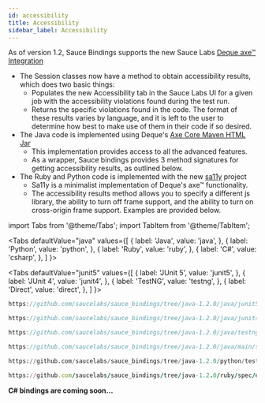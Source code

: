 ```yaml
---
id: accessibility
title: Accessibility
sidebar_label: Accessibility
---
```


As of version 1.2, Sauce Bindings supports the new Sauce Labs 
[Deque axe™ Integration](https://docs.saucelabs.com/basics/integrations/deque/index.html)

* The Session classes now have a method to obtain accessibility results, which does two basic things:
    * Populates the new Accessibility tab in the Sauce Labs UI for a given job 
      with the accessibility violations found during the test run.
    * Returns the specific violations found in the code. The format of these results varies by language, and it is left to the user 
      to determine how best to make use of them in their code if so desired.
* The Java code is implemented using Deque's [Axe Core Maven HTML Jar](https://github.com/dequelabs/axe-core-maven-html)
    * This implementation provides access to all the advanced features.
    * As a wrapper, Sauce bindings provides 3 method signatures for getting accessibility results, as outlined below.
* The Ruby and Python code is implemented with the new [sa11y](https://github.com/saucelabs/sa11y) project
    * Sa11y is a minimalist implementation of Deque's axe™ functionality.
    * The accessibility results method allows you to specify a different js library, the ability to turn off frame support,
      and the ability to turn on cross-origin frame support. Examples are provided below.

import Tabs from '@theme/Tabs';
import TabItem from '@theme/TabItem';

<Tabs
defaultValue="java"
values={[
{ label: 'Java', value: 'java', },
{ label: 'Python', value: 'python', },
{ label: 'Ruby', value: 'ruby', },
{ label: 'C#', value: 'csharp', },
]
}>

<TabItem value="java">

<Tabs
defaultValue="junit5"
values={[
{ label: 'JUnit 5', value: 'junit5', },
{ label: 'JUnit 4', value: 'junit4', },
{ label: 'TestNG', value: 'testng', },
{ label: 'Direct', value: 'direct', },
]
}>

<TabItem value="junit5">

```java reference
https://github.com/saucelabs/sauce_bindings/tree/java-1.2.0/java/junit5/src/test/java/com/saucelabs/saucebindings/junit5/examples/AccessibilityTest.java
```

</TabItem>
<TabItem value="junit4">

```java reference
https://github.com/saucelabs/sauce_bindings/tree/java-1.2.0/java/junit4/src/test/java/com/saucelabs/saucebindings/junit4/examples/AccessibilityTest.java
```

</TabItem>
<TabItem value="testng">

```java reference
https://github.com/saucelabs/sauce_bindings/tree/java-1.2.0/java/testng/src/test/java/com/saucelabs/saucebindings/testng/examples/AccessibilityTest.java
```

</TabItem>
<TabItem value="direct">

```java reference
https://github.com/saucelabs/sauce_bindings/tree/java-1.2.0/java/main/src/test/java/com/saucelabs/saucebindings/examples/AccessibilityTest.java
```

</TabItem>
</Tabs>

</TabItem>
<TabItem value="python">

```python reference
https://github.com/saucelabs/sauce_bindings/tree/java-1.2.0/python/tests/examples/test_accessibility.py
```

</TabItem>
<TabItem value="ruby">

```ruby reference
https://github.com/saucelabs/sauce_bindings/tree/java-1.2.0/ruby/spec/examples/accessibility_spec.rb
```

</TabItem>
<TabItem value="csharp">

**C# bindings are coming soon...**

</TabItem>
</Tabs>
